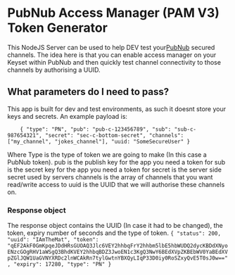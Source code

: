 # PubNub Access Manager (PAM V3) Token Generator
This NodeJS Server can be used to help DEV test your[PubNub](https://www.pubnub.com/) secured channels.
The idea here is that you can enable access manager on your Keyset within PubNub and then quickly test channel connectivity to those channels by authorising a UUID. 

## What parameters do I need to pass?
This app is built for dev and test environments, as such it doesnt store your keys and secrets. 
An example payload is: 

`    {
        "type": "PN",
        "pub": "pub-c-123456789",
        "sub": "sub-c-987654321",
        "secret": "sec-c-bottom-secret",
        "channels": ["my_channel", "jokes_channel"],
        "uuid: "SomeSecureUser"
    }`
    
Where Type is the type of token we are going to make (In this case a PubNub token).
pub is the publish key for the app you need a token for
sub is the secret key for the app you need a token for
secret is the server side secret used by servers
channels is the array of channels that you want read/write access to
uuid is the UUID that we will authorise these channels on.

### Response object
The response object contains the UUID (In case it had to be changed), the token, expiry number of seconds and the type of token.
`{
"status": 200,
"uuid": "IAmTheMat",
"token": "qEF2AkF0GmKpqeJDdHRsGUOAQ3Jlc6VEY2hhbqFrY2hhbm5lbE5hbWUDQ2dycKBDdXNyoENzcGOgRHV1aWSgQ3BhdKVEY2hhbqBDZ3JwoEN1c3KgQ3NwY6BEdXVpZKBEbWV0YaBEdXVpZGlJQW1UaGVNYXRDc2lnWCAkRn7tylGwtnYBXQyLIqP33D0iy0RoSZxyQvE5T0sJ0w==",
"expiry": 17280,
"type": "PN"
}`
